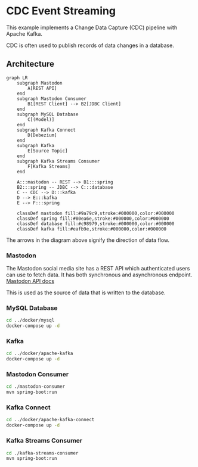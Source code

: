 # CDC Event Streaming

This example implements a Change Data Capture (CDC) pipeline with Apache Kafka.

CDC is often used to publish records of data changes in a database.

## Architecture

```mermaid
graph LR
    subgraph Mastodon
        A[REST API]
    end
    subgraph Mastodon Consumer
        B1[REST Client] --> B2[JDBC Client]
    end
    subgraph MySQL Database
        C[(Model)]
    end
    subgraph Kafka Connect
        D[Debezium]
    end
    subgraph Kafka
        E[Source Topic]
    end
    subgraph Kafka Streams Consumer
        F[Kafka Streams]
    end

    A:::mastodon -- REST --> B1:::spring
    B2:::spring -- JDBC --> C:::database
    C -- CDC --> D:::kafka
    D --> E:::kafka
    E --> F:::spring

    classDef mastodon fill:#9a79c9,stroke:#000000,color:#000000
    classDef spring fill:#80ea6e,stroke:#000000,color:#000000
    classDef database fill:#c98979,stroke:#000000,color:#000000
    classDef kafka fill:#eafb9e,stroke:#000000,color:#000000
```

The arrows in the diagram above signify the direction of data flow.

### Mastodon
The Mastodon social media site has a REST API which authenticated users can use to fetch data. It has both synchronous
and asynchronous endpoint. [Mastodon API docs](https://docs.joinmastodon.org/client/intro)

This is used as the source of data that is written to the database.

### MySQL Database



```bash
cd ../docker/mysql
docker-compose up -d
```

### Kafka

```bash
cd ../docker/apache-kafka
docker-compose up -d
```

### Mastodon Consumer

```bash
cd ./mastodon-consumer
mvn spring-boot:run
```

### Kafka Connect

```bash
cd ../docker/apache-kafka-connect
docker-compose up -d
```

### Kafka Streams Consumer

```bash
cd ./kafka-streams-consumer
mvn spring-boot:run
```
